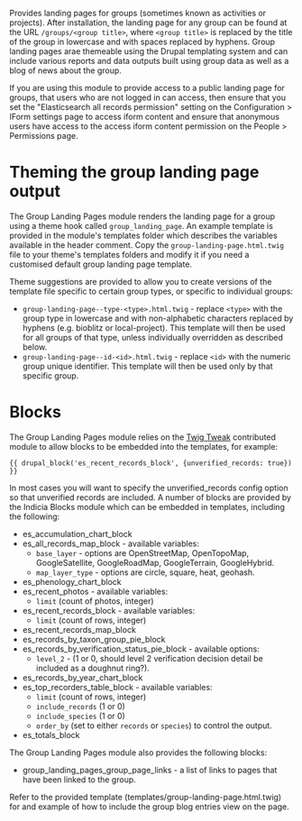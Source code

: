 Provides landing pages for groups (sometimes known as activities or projects). After installation,
the landing page for any group can be found at the URL `/groups/<group title>`, where
`<group title>` is replaced by the title of the group in lowercase and with spaces replaced by
hyphens. Group landing pages arae themeable using the Drupal templating system and can include
various reports and data outputs built using group data as well as a blog of news about the group.

If you are using this module to provide access to a public landing page for groups, that users who
are not logged in can access, then ensure that you set the "Elasticsearch all records permission"
setting on the Configuration > IForm settings page to access iform content and ensure that
anonymous users have access to the access iform content permission on the People > Permissions
page.

# Theming the group landing page output

The Group Landing Pages module renders the landing page for a group using a theme hook called
`group_landing_page`. An example template is provided in the module's templates folder which
describes the variables available in the header comment. Copy the `group-landing-page.html.twig`
file to your theme's templates folders and modify it if you need a customised default group landing
page template.

Theme suggestions are provided to allow you to create versions of the template file specific to
certain group types, or specific to individual groups:
* `group-landing-page--type-<type>.html.twig` - replace `<type>` with the group type in lowercase
  and with non-alphabetic characters replaced by hyphens (e.g. bioblitz or local-project). This
  template will then be used for all groups of that type, unless individually overridden as
  described below.
* `group-landing-page--id-<id>.html.twig` - replace `<id>` with the numeric group unique
  identifier. This template will then be used only by that specific group.

# Blocks

The Group Landing Pages module relies on the [Twig Tweak](https://www.drupal.org/project/twig_tweak)
contributed module to allow blocks to be embedded into the templates, for example:

```twig
{{ drupal_block('es_recent_records_block', {unverified_records: true}) }}
```

In most cases you will want to specify the unverified_records config option so that unverified
records are included. A number of blocks are provided by the Indicia Blocks module which can be
embedded in templates, including the following:
* es_accumulation_chart_block
* es_all_records_map_block - available variables:
  * `base_layer` - options are OpenStreetMap, OpenTopoMap, GoogleSatellite, GoogleRoadMap,
    GoogleTerrain, GoogleHybrid.
  * `map_layer_type` - options are circle, square, heat, geohash.
* es_phenology_chart_block
* es_recent_photos - available variables:
  * `limit` (count of photos, integer)
* es_recent_records_block - available variables:
  * `limit` (count of rows, integer)
* es_recent_records_map_block
* es_records_by_taxon_group_pie_block
* es_records_by_verification_status_pie_block - available options:
  * `level_2` - (1 or 0, should level 2 verification decision detail be included as a doughnut
    ring?).
* es_records_by_year_chart_block
* es_top_recorders_table_block - available variables:
  * `limit` (count of rows, integer)
  * `include_records` (1 or 0)
  * `include_species` (1 or 0)
  * `order_by` (set to either `records` or `species`) to control the output.
* es_totals_block

The Group Landing Pages module also provides the following blocks:
* group_landing_pages_group_page_links - a list of links to pages that have been linked to the
  group.

Refer to the provided template (templates/group-landing-page.html.twig) for and example of how to
include the group blog entries view on the page.